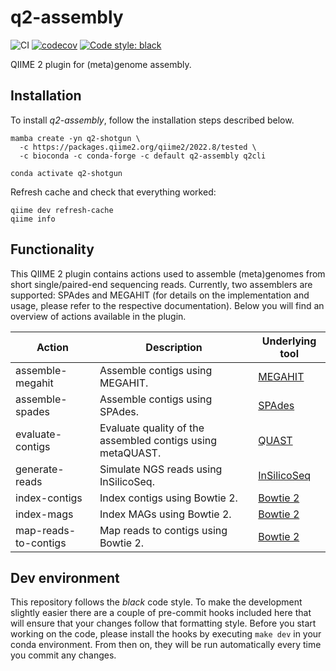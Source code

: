# q2-assembly
![CI](https://github.com/bokulich-lab/q2-assembly/actions/workflows/ci.yml/badge.svg)
[![codecov](https://codecov.io/gh/bokulich-lab/q2-assembly/branch/main/graph/badge.svg?token=THMBOFUZR0)](https://codecov.io/gh/bokulich-lab/q2-assembly)
[![Code style: black](https://img.shields.io/badge/code%20style-black-000000.svg)](https://github.com/psf/black)

QIIME 2 plugin for (meta)genome assembly.

## Installation
To install _q2-assembly_, follow the installation steps described below.

```shell
mamba create -yn q2-shotgun \
  -c https://packages.qiime2.org/qiime2/2022.8/tested \
  -c bioconda -c conda-forge -c default q2-assembly q2cli

conda activate q2-shotgun
```

Refresh cache and check that everything worked:
```shell
qiime dev refresh-cache
qiime info
```

## Functionality
This QIIME 2 plugin contains actions used to assemble (meta)genomes from short single/paired-end
sequencing reads. Currently, two assemblers are supported: SPAdes and MEGAHIT (for details on
the implementation and usage, please refer to the respective documentation). Below you will
find an overview of actions available in the plugin.

| Action               | Description                                                | Underlying tool                                        |
|----------------------|------------------------------------------------------------|--------------------------------------------------------|
| assemble-megahit     | Assemble contigs using MEGAHIT.                            | [MEGAHIT](https://github.com/voutcn/megahit)           |
| assemble-spades      | Assemble contigs using SPAdes.                             | [SPAdes](https://github.com/ablab/spades)              |
| evaluate-contigs     | Evaluate quality of the assembled contigs using metaQUAST. | [QUAST](https://github.com/ablab/quast)                |
| generate-reads       | Simulate NGS reads using InSilicoSeq.                      | [InSilicoSeq](https://github.com/HadrienG/InSilicoSeq) |
| index-contigs        | Index contigs using Bowtie 2.                              | [Bowtie 2](https://github.com/BenLangmead/bowtie2)     |
| index-mags           | Index MAGs using Bowtie 2.                                 | [Bowtie 2](https://github.com/BenLangmead/bowtie2)     |
| map-reads-to-contigs | Map reads to contigs using Bowtie 2.                       | [Bowtie 2](https://github.com/BenLangmead/bowtie2)     |

## Dev environment
This repository follows the _black_ code style. To make the development slightly easier
there are a couple of pre-commit hooks included here that will ensure that your changes
follow that formatting style. Before you start working on the code, please
install the hooks by executing `make dev` in your conda environment. From then on,
they will be run automatically every time you commit any changes.
